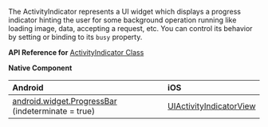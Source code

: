 The ActivityIndicator represents a UI widget which displays a progress indicator hinting the user for some background operation running like loading image, data, accepting a request, etc. You can control its behavior by setting or binding to its `busy` property.

**API Reference for** [ActivityIndicator Class](http://docs.nativescript.org/api-reference/modules/_ui_activity_indicator_.html)

**Native Component**

| Android                | iOS      |
|:-----------------------|:---------|
| [android.widget.ProgressBar](http://developer.android.com/reference/android/widget/ProgressBar.html) (indeterminate = true) | [UIActivityIndicatorView](https://developer.apple.com/library/ios/documentation/UIKit/Reference/UIActivityIndicatorView_Class/) |
